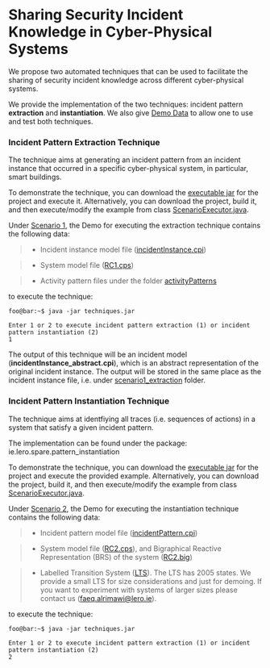 # Sharing Security Incident Knowledge in Cyber-Physical Systems

We propose two automated techniques that can be used to facilitate the sharing of security incident knowledge across different cyber-physical systems.

We provide the implementation of the two techniques: incident pattern **extraction** and **instantiation**. 
We also give [Demo Data][4] to allow one to use and test both techniques.

### Incident Pattern Extraction Technique

The technique aims at generating an incident pattern from an incident instance that occurred in a specific cyber-physical system, in particular, smart buildings.

To demonstrate the technique, you can download the [executable jar][4] for the project and execute it. Alternatively, you can download the project, build it, and then execute/modify the example from class [ScenarioExecutor.java][11].

Under [Scenario 1][5], the Demo for executing the extraction technique contains the following data:

>- Incident instance model file ([incidentInstance.cpi][1])

>- System model file ([RC1.cps][2])

>- Activity pattern files under the folder [activityPatterns][3]

to execute the technique: 

```console
foo@bar:~$ java -jar techniques.jar

Enter 1 or 2 to execute incident pattern extraction (1) or incident pattern instantiation (2)
1
```

The output of this technique will be an incident model (**incidentInstance_abstract.cpi**), which is an abstract representation of the original incident instance. The output will be stored in the same place as the incident instance file, i.e. under [scenario1_extraction][5] folder.

### Incident Pattern Instantiation Technique

The technique aims at identfiying all traces (i.e. sequences of actions) in a system that satisfy a given incident pattern.

The implementation can be found under the package: ie.lero.spare.pattern_instantiation

To demonstrate the technique, you can download the [executable jar][4] for the project and execute the provided example. Alternatively, you can download the project, build it, and then execute/modify the example from class [ScenarioExecutor.java][11].

Under [Scenario 2][6], the Demo for executing the instantiation technique contains the following data:

>- Incident pattern model file ([incidentPattern.cpi][7])

>- System model file ([RC2.cps][8]), and Bigraphical Reactive Representation (BRS) of the system ([RC2.big][9])

>- Labelled Transition System ([LTS][10]). The LTS has 2005 states. We provide a small LTS for size considerations and just for demoing. If you want to experiment with systems of larger sizes please contact us (faeq.alrimawi@lero.ie).

to execute the technique: 

```console
foo@bar:~$ java -jar techniques.jar

Enter 1 or 2 to execute incident pattern extraction (1) or incident pattern instantiation (2)
2
```

[4]:../../tree/master/executable_jar
[5]:../../tree/master/executable_jar/DemoData/scenario1_extraction/
[1]:../../tree/master/executable_jar/DemoData/scenario1_extraction/incidentInstance.cpi
[2]:../../tree/master/executable_jar/DemoData/scenario1_extraction/RC1.cps
[3]:../../tree/master/executable_jar/DemoData/scenario1_extraction/activityPatterns

[6]:../../tree/master/executable_jar/DemoData/scenario2_instantiation/
[7]:../../tree/master/executable_jar/DemoData/scenario2_instantiation/incidentPattern.cpi
[8]:../../tree/master/executable_jar/DemoData/scenario2_instantiation/RC2.cps
[9]:../../tree/master/executable_jar/DemoData/scenario2_instantiation/RC2.big
[10]:../../tree/master/executable_jar/DemoData/scenario2_instantiation/RC2/

[11]:../../tree/master/src/ie/lero/spare/main/ScenarioExecutor.java
